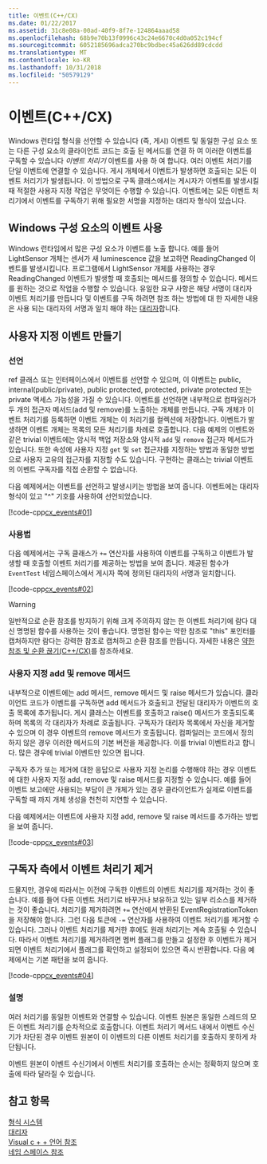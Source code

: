 ```yaml
---
title: 이벤트(C++/CX)
ms.date: 01/22/2017
ms.assetid: 31c8e08a-00ad-40f9-8f7e-124864aaad58
ms.openlocfilehash: 68b9e70b13f0996c43c24e6670c4d0a052c194cf
ms.sourcegitcommit: 6052185696adca270bc9bdbec45a626dd89cdcdd
ms.translationtype: MT
ms.contentlocale: ko-KR
ms.lasthandoff: 10/31/2018
ms.locfileid: "50579129"
---
```

# <a name="events-ccx"></a>이벤트(C++/CX)

Windows 런타임 형식을 선언할 수 있습니다 (즉, 게시) 이벤트 및 동일한 구성 요소 또는 다른 구성 요소의 클라이언트 코드는 호출 된 메서드를 연결 하 여 이러한 이벤트를 구독할 수 있습니다 *이벤트 처리기* 이벤트를 사용 하 여 합니다. 여러 이벤트 처리기를 단일 이벤트에 연결할 수 있습니다. 게시 개체에서 이벤트가 발생하면 호출되는 모든 이벤트 처리기가 발생됩니다. 이 방법으로 구독 클래스에서는 게시자가 이벤트를 발생시킬 때 적절한 사용자 지정 작업은 무엇이든 수행할 수 있습니다. 이벤트에는 모든 이벤트 처리기에서 이벤트를 구독하기 위해 필요한 서명을 지정하는 대리자 형식이 있습니다.

## <a name="consuming-events-in-windows-components"></a>Windows 구성 요소의 이벤트 사용

Windows 런타임에서 많은 구성 요소가 이벤트를 노출 합니다. 예를 들어 LightSensor 개체는 센서가 새 luminescence 값을 보고하면 ReadingChanged 이벤트를 발생시킵니다. 프로그램에서 LightSensor 개체를 사용하는 경우 ReadingChanged 이벤트가 발생할 때 호출되는 메서드를 정의할 수 있습니다. 메서드를 원하는 것으로 작업을 수행할 수 있습니다. 유일한 요구 사항은 해당 서명이 대리자 이벤트 처리기를 만듭니다 및 이벤트를 구독 하려면 참조 하는 방법에 대 한 자세한 내용은 사용 되는 대리자의 서명과 일치 해야 하는 [대리자](../cppcx/delegates-c-cx.md)합니다.

## <a name="creating-custom-events"></a>사용자 지정 이벤트 만들기

### <a name="declaration"></a>선언

ref 클래스 또는 인터페이스에서 이벤트를 선언할 수 있으며, 이 이벤트는 public, internal(public/private), public protected, protected, private protected 또는 private 액세스 가능성을 가질 수 있습니다. 이벤트를 선언하면 내부적으로 컴파일러가 두 개의 접근자 메서드(add 및 remove)를 노출하는 개체를 만듭니다. 구독 개체가 이벤트 처리기를 등록하면 이벤트 개체는 이 처리기를 컬렉션에 저장합니다. 이벤트가 발생하면 이벤트 개체는 목록의 모든 처리기를 차례로 호출합니다. 다음 예제의 이벤트와 같은 trivial 이벤트에는 암시적 백업 저장소와 암시적 `add` 및 `remove` 접근자 메서드가 있습니다. 또한 속성에 사용자 지정 `get` 및 `set` 접근자를 지정하는 방법과 동일한 방법으로 사용자 고유의 접근자를 지정할 수도 있습니다.  구현하는 클래스는 trivial 이벤트의 이벤트 구독자를 직접 순환할 수 없습니다.

다음 예제에서는 이벤트를 선언하고 발생시키는 방법을 보여 줍니다. 이벤트에는 대리자 형식이 있고 "^" 기호를 사용하여 선언되었습니다.

[!code-cpp[cx_events#01](../cppcx/codesnippet/CPP/cx_events/class1.h#01)]

### <a name="usage"></a>사용법

다음 예제에서는 구독 클래스가 `+=` 연산자를 사용하여 이벤트를 구독하고 이벤트가 발생할 때 호출할 이벤트 처리기를 제공하는 방법을 보여 줍니다. 제공된 함수가 `EventTest` 네임스페이스에서 게시자 쪽에 정의된 대리자의 서명과 일치합니다.

[!code-cpp[cx_events#02](../cppcx/codesnippet/CPP/eventsupportinvs/eventclientclass.h#02)]

> [!WARNING]
> 일반적으로 순환 참조를 방지하기 위해 크게 주의하지 않는 한 이벤트 처리기에 람다 대신 명명된 함수를 사용하는 것이 좋습니다. 명명된 함수는 약한 참조로 "this" 포인터를 캡처하지만 람다는 강력한 참조로 캡처하고 순환 참조를 만듭니다. 자세한 내용은 [약한 참조 및 순환 끊기(C++/CX)](../cppcx/weak-references-and-breaking-cycles-c-cx.md)를 참조하세요.

### <a name="custom-add-and-remove-methods"></a>사용자 지정 add 및 remove 메서드

내부적으로 이벤트에는 add 메서드, remove 메서드 및 raise 메서드가 있습니다. 클라이언트 코드가 이벤트를 구독하면 add 메서드가 호출되고 전달된 대리자가 이벤트의 호출 목록에 추가됩니다. 게시 클래스는 이벤트를 호출하고 raise() 메서드가 호출되도록 하며 목록의 각 대리자가 차례로 호출됩니다. 구독자가 대리자 목록에서 자신을 제거할 수 있으며 이 경우 이벤트의 remove 메서드가 호출됩니다. 컴파일러는 코드에서 정의하지 않은 경우 이러한 메서드의 기본 버전을 제공합니다. 이를 trivial 이벤트라고 합니다. 많은 경우에 trivial 이벤트만 있으면 됩니다.

구독자 추가 또는 제거에 대한 응답으로 사용자 지정 논리를 수행해야 하는 경우 이벤트에 대한 사용자 지정 add, remove 및 raise 메서드를 지정할 수 있습니다. 예를 들어 이벤트 보고에만 사용되는 부담이 큰 개체가 있는 경우 클라이언트가 실제로 이벤트를 구독할 때 까지 개체 생성을 천천히 지연할 수 있습니다.

다음 예제에서는 이벤트에 사용자 지정 add, remove 및 raise 메서드를 추가하는 방법을 보여 줍니다.

[!code-cpp[cx_events#03](../cppcx/codesnippet/CPP/cx_events/class1.h#03)]

## <a name="removing-an-event-handler-from-the-subscriber-side"></a>구독자 측에서 이벤트 처리기 제거

드물지만, 경우에 따라서는 이전에 구독한 이벤트의 이벤트 처리기를 제거하는 것이 좋습니다. 예를 들어 다른 이벤트 처리기로 바꾸거나 보유하고 있는 일부 리소스를 제거하는 것이 좋습니다. 처리기를 제거하려면 `+=` 연산에서 반환된 EventRegistrationToken을 저장해야 합니다. 그런 다음 토큰에 `-=` 연산자를 사용하여 이벤트 처리기를 제거할 수 있습니다.  그러나 이벤트 처리기를 제거한 후에도 원래 처리기는 계속 호출될 수 있습니다. 따라서 이벤트 처리기를 제거하려면 멤버 플래그를 만들고 설정한 후 이벤트가 제거되면 이벤트 처리기에서 플래그를 확인하고 설정되어 있으면 즉시 반환합니다. 다음 예제에서는 기본 패턴을 보여 줍니다.

[!code-cpp[cx_events#04](../cppcx/codesnippet/CPP/eventsupportinvs/eventclientclass.h#04)]

### <a name="remarks"></a>설명

여러 처리기를 동일한 이벤트와 연결할 수 있습니다. 이벤트 원본은 동일한 스레드의 모든 이벤트 처리기를 순차적으로 호출합니다. 이벤트 처리기 메서드 내에서 이벤트 수신기가 차단된 경우 이벤트 원본이 이 이벤트의 다른 이벤트 처리기를 호출하지 못하게 차단됩니다.

이벤트 원본이 이벤트 수신기에서 이벤트 처리기를 호출하는 순서는 정확하지 않으며 호출에 따라 달라질 수 있습니다.

## <a name="see-also"></a>참고 항목

[형식 시스템](../cppcx/type-system-c-cx.md)<br/>
[대리자](../cppcx/delegates-c-cx.md)<br/>
[Visual c + + 언어 참조](../cppcx/visual-c-language-reference-c-cx.md)<br/>
[네임 스페이스 참조](../cppcx/namespaces-reference-c-cx.md)